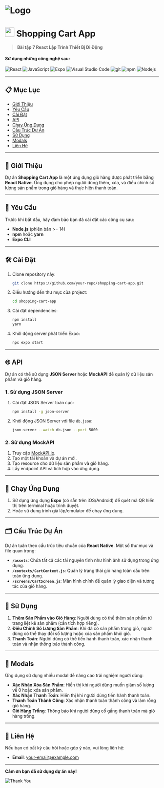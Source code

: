 # ![Logo](./assets/logo.png) 
<h1><img src="https://emojis.slackmojis.com/emojis/images/1531849430/4246/blob-sunglasses.gif?1531849430" width="30"/> Shopping Cart App</h1>

> **Bài tập 7 React Lập Trình Thiết Bị Di Động**
<h4>Sử dụng những công nghệ sau:</h4>
<p>
  <img alt="React" src="https://img.shields.io/badge/-React-45b8d8?style=flat-square&logo=react&logoColor=white" />
  <img alt="JavaScript" src="https://img.shields.io/badge/-JavaScript-F7DF1E?style=flat-square&logo=javascript&logoColor=white" />
  <img alt="Expo" src="https://img.shields.io/badge/-Expo-1B1F1B?style=flat-square&logo=expo&logoColor=white" />
  <img alt="Visual Studio Code" src="https://img.shields.io/badge/-Visual%20Studio%20Code-007ACC?style=flat-square&logo=visual-studio-code&logoColor=white" />
  <img alt="git" src="https://img.shields.io/badge/-Git-F05032?style=flat-square&logo=git&logoColor=white" />
  <img alt="npm" src="https://img.shields.io/badge/-NPM-CB3837?style=flat-square&logo=npm&logoColor=white" />
  <img alt="Nodejs" src="https://img.shields.io/badge/-Nodejs-43853d?style=flat-square&logo=Node.js&logoColor=white" />
</p>

---

## 📋 Mục Lục

- [Giới Thiệu](#giới-thiệu)
- [Yêu Cầu](#yêu-cầu)
- [Cài Đặt](#cài-đặt)
- [API](#api)
- [Chạy Ứng Dụng](#chạy-ứng-dụng)
- [Cấu Trúc Dự Án](#cấu-trúc-dự-án)
- [Sử Dụng](#sử-dụng)
- [Modals](#modals)
- [Liên Hệ](#liên-hệ)

---

## 🎉 Giới Thiệu

Dự án **Shopping Cart App** là một ứng dụng giỏ hàng được phát triển bằng **React Native**. Ứng dụng cho phép người dùng thêm, xóa, và điều chỉnh số lượng sản phẩm trong giỏ hàng và thực hiện thanh toán.

---

## 📌 Yêu Cầu

Trước khi bắt đầu, hãy đảm bảo bạn đã cài đặt các công cụ sau:

- **Node.js** (phiên bản >= 14)
- **npm** hoặc **yarn**
- **Expo CLI**

---

## 🛠️ Cài Đặt

1. Clone repository này:

    ```bash
    git clone https://github.com/your-repo/shopping-cart-app.git
    ```

2. Điều hướng đến thư mục của project:

    ```bash
    cd shopping-cart-app
    ```

3. Cài đặt dependencies:

    ```bash
    npm install
    yarn
    ```

4. Khởi động server phát triển Expo:

    ```bash
    npx expo start
    ```

---

## 🌐 API

Dự án có thể sử dụng **JSON Server** hoặc **MockAPI** để quản lý dữ liệu sản phẩm và giỏ hàng.

### 1. Sử dụng JSON Server

1. Cài đặt JSON Server toàn cục:

    ```bash
    npm install -g json-server
    ```

2. Khởi động JSON Server với file `db.json`:

    ```bash
    json-server --watch db.json --port 5000
    ```

### 2. Sử dụng MockAPI

1. Truy cập [MockAPI.io](https://mockapi.io/).
2. Tạo một tài khoản và dự án mới.
3. Tạo resource cho dữ liệu sản phẩm và giỏ hàng.
4. Lấy endpoint API và tích hợp vào ứng dụng.

---

## 🚀 Chạy Ứng Dụng

1. Sử dụng ứng dụng **Expo** (có sẵn trên iOS/Android) để quét mã QR hiển thị trên terminal hoặc trình duyệt.
2. Hoặc sử dụng trình giả lập/emulator để chạy ứng dụng.

---

## 🗂️ Cấu Trúc Dự Án

Dự án tuân theo cấu trúc tiêu chuẩn của **React Native**. Một số thư mục và file quan trọng:

- **`/assets`**: Chứa tất cả các tài nguyên tĩnh như hình ảnh sử dụng trong ứng dụng.
- **`/contexts/CartContext.js`**: Quản lý trạng thái giỏ hàng toàn cầu trên toàn ứng dụng.
- **`/screens/CartScreen.js`**: Màn hình chính để quản lý giao diện và tương tác của giỏ hàng.

---

## 🛒 Sử Dụng

1. **Thêm Sản Phẩm vào Giỏ Hàng**: Người dùng có thể thêm sản phẩm từ trang liệt kê sản phẩm (cần tích hợp riêng).
2. **Điều Chỉnh Số Lượng Sản Phẩm**: Khi đã có sản phẩm trong giỏ, người dùng có thể thay đổi số lượng hoặc xóa sản phẩm khỏi giỏ.
3. **Thanh Toán**: Người dùng có thể tiến hành thanh toán, xác nhận thanh toán và nhận thông báo thành công.

---

## 🔄 Modals

Ứng dụng sử dụng nhiều modal để nâng cao trải nghiệm người dùng:

- **Xác Nhận Xóa Sản Phẩm**: Hiển thị khi người dùng muốn giảm số lượng về 0 hoặc xóa sản phẩm.
- **Xác Nhận Thanh Toán**: Hiển thị khi người dùng tiến hành thanh toán.
- **Thanh Toán Thành Công**: Xác nhận thanh toán thành công và làm rỗng giỏ hàng.
- **Giỏ Hàng Trống**: Thông báo khi người dùng cố gắng thanh toán mà giỏ hàng trống.

---

## 📧 Liên Hệ

Nếu bạn có bất kỳ câu hỏi hoặc góp ý nào, vui lòng liên hệ:

- **Email**: your-email@example.com

---

**Cảm ơn bạn đã sử dụng dự án này!**

![Thank You](https://media2.giphy.com/media/v1.Y2lkPTc5MGI3NjExM2dtejc1bm1nNDJrdnU0ZW1zcTFkdzlpb3VrYWNoMXA3b2h4OThsbSZlcD12MV9pbnRlcm5hbF9naWZfYnlfaWQmY3Q9Zw/scZPhLqaVOM1qG4lT9/giphy.webp)
